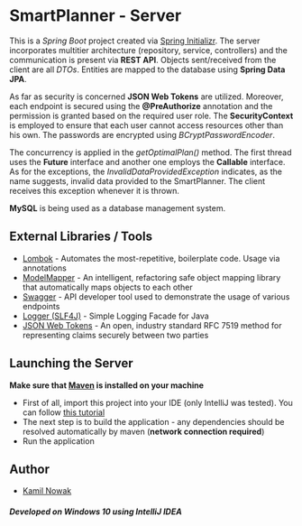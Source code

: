 # SmartPlanner - Server

This is a *Spring Boot* project created via [Spring Initializr](https://start.spring.io). The server incorporates multitier architecture (repository, service, controllers) and the communication is present via **REST API**. Objects sent/received from the client are all *DTOs*. Entities are mapped to the database using **Spring Data JPA**.

As far as security is concerned **JSON Web Tokens** are utilized. Moreover, each endpoint is secured using the **@PreAuthorize** annotation and the permission is granted based on the required user role. The **SecurityContext** is employed to ensure that each user cannot access resources other than his own. The passwords are encrypted using *BCryptPasswordEncoder*.

The concurrency is applied in the *getOptimalPlan()* method. The first thread uses the **Future** interface and another one employs the **Callable** interface. As for the exceptions, the *InvalidDataProvidedException* indicates, as the name suggests, invalid data provided to the SmartPlanner. The client receives this exception whenever it is thrown.

**MySQL** is being used as a database management system.

## External Libraries / Tools

* [Lombok](https://projectlombok.org) - Automates the most-repetitive, boilerplate code. Usage via annotations
* [ModelMapper](http://modelmapper.org) - An intelligent, refactoring safe object mapping library that automatically maps objects to each other
* [Swagger](https://swagger.io) - API developer tool used to demonstrate the usage of various endpoints
* [Logger (SLF4J)](https://www.slf4j.org) - Simple Logging Facade for Java
* [JSON Web Tokens](https://jwt.io) - An open, industry standard RFC 7519 method for representing claims securely between two parties

## Launching the Server

**Make sure that [Maven](https://maven.apache.org) is installed on your machine**

* First of all, import this project into your IDE (only IntelliJ was tested). You can follow [this tutorial](https://www.lagomframework.com/documentation/1.4.x/java/IntellijMaven.htm)
* The next step is to build the application - any dependencies should be resolved automatically by maven (**network connection required**)
* Run the application

## Author

* [Kamil Nowak](https://github.com/nowakkamil)

##### *Developed on Windows 10 using IntelliJ IDEA*
